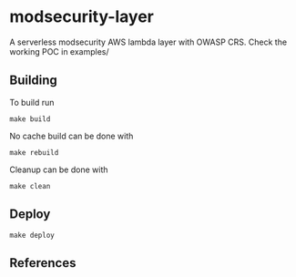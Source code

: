 # modsecurity-layer
A serverless modsecurity AWS lambda layer with OWASP CRS. Check the working POC in examples/

## Building

To build run 

```
make build
```

No cache build can be done with 
```
make rebuild
```

Cleanup can be done with

```
make clean
```

## Deploy
```
make deploy
```

## References

